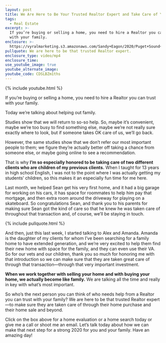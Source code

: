 ```yaml
---
layout: post
title: We Are Here to Be Your Trusted Realtor Expert and Take Care of Your Family
tags:
  - Real Estate
excerpt: >-
  If you’re buying or selling a home, you need to hire a Realtor you can trust
  with your family.
enclosure: >-
  https://vyralmarketing.s3.amazonaws.com/Sandy+Eagon/2020/Puget+Sound+Real+Estate+Agent-+We+Are+Proud+To+Help+Families.mp4
pullquote: We are here to be that trusted Realtor expert.
enclosure_type: video/mp4
enclosure_time:
use_youtube_image: true
youtube_alternate_image:
youtube_code: CDSLBZm1ths
---
```


{% include youtube.html %}

If you’re buying or selling a home, you need to hire a Realtor you can trust with your family.

Today we’re talking about helping out family.&nbsp;

Studies show that we will return to so-so help. So, maybe it’s convenient, maybe we’re too busy to find something else, maybe we’re not really sure exactly where to look, but if someone takes OK care of us, we’ll go back.&nbsp;

However, the same studies show that we don’t refer our most important people to them; we figure they’re actually better off taking a chance from someone else, or maybe going online to see a recommendation.&nbsp;

That is why **I’m so especially honored to be taking care of two different clients who are children of my previous clients.** When I taught for 13 years in high school English, I was not to the point where I was actually getting my students’ children, so this makes it an especially fun time for me here.&nbsp;

Last month, we helped Sean get his very first home, and it had a big garage for working on his cars, it has space for roommates to help him pay that mortgage, and then extra room around the driveway for playing on a skateboard. So congratulations Sean, and thank you to his parents for making sure Sean got the kind of care so that he knew he was taken care of throughout that transaction and, of course, we’ll be staying in touch.

{% include pullquote.html %}

And then, just this last week, I started talking to Alex and Amanda. Amanda is the daughter of my clients for whom I’ve been searching for a family home to have extended generation, and we’re very excited to help them find their new home with space for the family, and they can even use their VA. So for our vets and our children, thank you so much for honoring me with that introduction so we can make sure that they are taken great care of through that transaction—through that very important investment.&nbsp;

**When we work together with selling your home and with buying your home, we actually become like family.** We are talking all the time and really in key with what’s most important.&nbsp;

So who’s the next person you can think of who needs help from a Realtor you can trust with your family? We are here to be that trusted Realtor expert—to make sure they are taken care of through their home purchase and their home sale and beyond.&nbsp;

Click on the box above for a home evaluation or a home search today or give me a call or shoot me an email. Let’s talk today about how we can make that next step for a strong 2020 for you and your family. Have an amazing day\!
